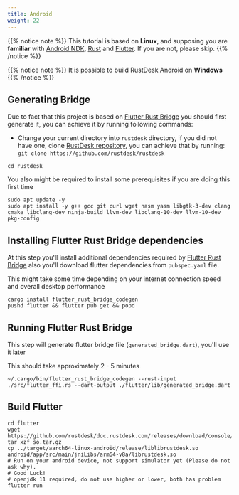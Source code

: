 ```yaml
---
title: Android
weight: 22
---
```


{{% notice note %}}
This tutorial is based on **Linux**, and supposing you are **familiar** with [Android NDK](https://developer.android.com/ndk/downloads), [Rust](https://rustup.rs/) and [Flutter](https://flutter.dev/). If you are not, please skip.
{{% /notice %}}

{{% notice note %}}
It is possible to build RustDesk Android on **Windows** 
{{% /notice %}}

## Generating Bridge

Due to fact that this project is based on [Flutter Rust Bridge](https://cjycode.com/flutter_rust_bridge/index.html) you should first generate it, you can achieve it by running following commands:

- Change your current directory into `rustdesk` directory, if you did not have one, clone [RustDesk repository](https://github.com/rustdesk/rustdesk), you can achieve that by running: `git clone https://github.com/rustdesk/rustdesk`

```
cd rustdesk
```

You also might be required to install some prerequisites if you are doing this first time
```
sudo apt update -y
sudo apt install -y g++ gcc git curl wget nasm yasm libgtk-3-dev clang cmake libclang-dev ninja-build llvm-dev libclang-10-dev llvm-10-dev pkg-config
```
## Installing Flutter Rust Bridge dependencies
At this step you'll install additional dependencies required by [Flutter Rust Bridge](https://cjycode.com/flutter_rust_bridge/index.html) also you'll download flutter dependencies from `pubspec.yaml` file.

This might take some time depending on your internet connection speed and overall desktop performance
```
cargo install flutter_rust_bridge_codegen
pushd flutter && flutter pub get && popd
```

## Running Flutter Rust Bridge
This step will generate flutter bridge file (`generated_bridge.dart`), you'll use it later

This should take approximately 2 - 5 minutes
```
~/.cargo/bin/flutter_rust_bridge_codegen --rust-input ./src/flutter_ffi.rs --dart-output ./flutter/lib/generated_bridge.dart
```

## Build Flutter

```
cd flutter
wget https://github.com/rustdesk/doc.rustdesk.com/releases/download/console/so.tar.gz
tar xzf so.tar.gz
cp ../target/aarch64-linux-android/release/liblibrustdesk.so android/app/src/main/jniLibs/arm64-v8a/librustdesk.so
# Run on your android device, not support simulator yet (Please do not ask why).
# Good Luck!
# openjdk 11 required, do not use higher or lower, both has problem
flutter run
```
